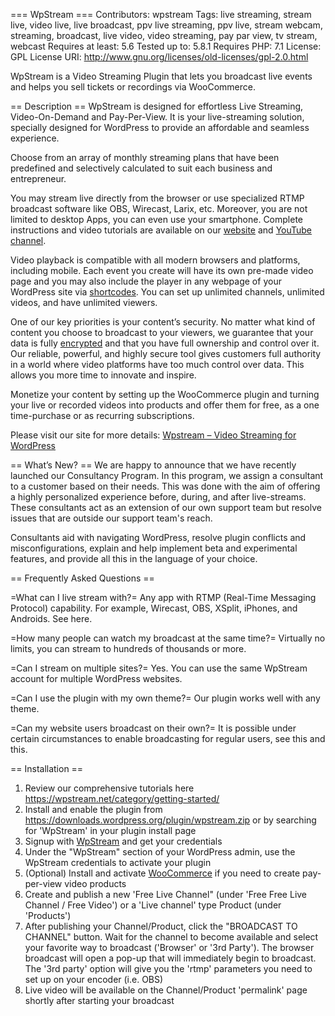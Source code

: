 === WpStream ===
Contributors: wpstream
Tags: live streaming, stream live, video live, live broadcast, ppv live streaming, ppv live, stream webcam, streaming, broadcast, live video, video streaming, pay par view, tv stream, webcast
Requires at least: 5.6
Tested up to: 5.8.1
Requires PHP: 7.1
License: GPL
License URI: http://www.gnu.org/licenses/old-licenses/gpl-2.0.html

WpStream is a Video Streaming Plugin that lets you broadcast live events and helps you sell tickets or recordings via WooCommerce.

== Description ==
WpStream is designed for effortless Live Streaming, Video-On-Demand and Pay-Per-View. It is your live-streaming solution, specially designed for WordPress to provide an affordable and seamless experience.

Choose from an array of monthly streaming plans that have been predefined and selectively calculated to suit each business and entrepreneur. 

You may stream live directly from the browser or use specialized RTMP broadcast software like OBS, Wirecast, Larix, etc. Moreover, you are not limited to desktop Apps, you can even use your smartphone. Complete instructions and video tutorials are available on our <a href="https://wpstream.net/blog/">website</a> and <a href="https://www.youtube.com/channel/UCIjItiJc4Z7aJApj3W6ArJA">YouTube channel</a>.

Video playback is compatible with all modern browsers and platforms, including mobile. Each event you create will have its own pre-made video page and you may also include the player in any webpage of your WordPress site via <a href="https://www.youtube.com/watch?v=HiDxl9SPhtw&ab_channel=WpStream">shortcodes</a>. You can set up unlimited channels, unlimited videos, and have unlimited viewers.

One of our key priorities is your content’s security. No matter what kind of content you choose to broadcast to your viewers, we guarantee that your data is fully <a href="https://wpstream.net/protecting-your-video-content-with-wpstream/">encrypted</a> and that you have full ownership and control over it. Our reliable, powerful, and highly secure tool gives customers full authority in a world where video platforms have too much control over data. This allows you more time to innovate and inspire.

Monetize your content by setting up the WooCommerce plugin and turning your live or recorded videos into products and offer them for free, as a one time-purchase or as recurring subscriptions.

Please visit our site for more details: <a href="https://wpstream.net/">Wpstream – Video Streaming for WordPress</a>
 


== What’s New? ==
We are happy to announce that we have recently launched our Consultancy Program. In this program, we assign a consultant to a customer based on their needs. This was done with the aim of offering a highly personalized experience before, during, and after live-streams. These consultants act as an extension of our own support team but resolve issues that are outside our support team's reach.

Consultants aid with navigating WordPress, resolve plugin conflicts and misconfigurations, explain and help implement beta and experimental features, and provide all this in the language of your choice.

== Frequently Asked Questions ==

=What can I live stream with?=
Any app with RTMP (Real-Time Messaging Protocol) capability. For example, Wirecast, OBS, XSplit, iPhones, and Androids. See here.

=How many people can watch my broadcast at the same time?=
Virtually no limits, you can stream to hundreds of thousands or more.

=Can I stream on multiple sites?=
Yes. You can use the same WpStream account for multiple WordPress websites.

=Can I use the plugin with my own theme?=
Our plugin works well with any theme.

=Can my website users broadcast on their own?=
It is possible under certain circumstances to enable broadcasting for regular users, see this and this.


== Installation ==
1. Review our comprehensive tutorials here  https://wpstream.net/category/getting-started/
2. Install and enable the plugin from https://downloads.wordpress.org/plugin/wpstream.zip or by searching for 'WpStream' in your plugin install page
3. Signup with <a href="https://wpstream.net/">WpStream</a> and get your credentials
4. Under the "WpStream" section of your WordPress admin, use the WpStream credentials to activate your plugin
5. (Optional) Install and activate <a href="https://wordpress.org/plugins/woocommerce/">WooCommerce</a> if you need to create pay-per-view video products
6. Create and publish a new 'Free Live Channel" (under 'Free Free Live Channel / Free Video') or a 'Live channel' type Product (under 'Products')
7. After publishing your Channel/Product, click the "BROADCAST TO CHANNEL" button. Wait for the channel to become available and select your favorite way to broadcast ('Browser' or '3rd Party'). The browser broadcast will open a pop-up that will immediately begin to broadcast. The '3rd party' option will give you the 'rtmp' parameters you need to set up on your encoder (i.e. OBS)
8. Live video will be available on the Channel/Product 'permalink' page shortly after starting your broadcast

